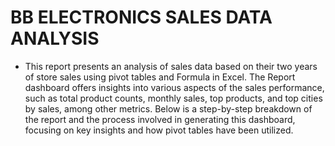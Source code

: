 # BB ELECTRONICS SALES DATA ANALYSIS
- This report presents an analysis of sales data based on their two years of store sales using 
pivot tables and Formula in Excel. The Report dashboard offers insights into various aspects of 
the sales performance, such as total product counts, monthly sales, top products, and top cities 
by sales, among other metrics. Below is a step-by-step breakdown of the report and the process 
involved in generating this dashboard, focusing on key insights and how pivot tables have been 
utilized. 
